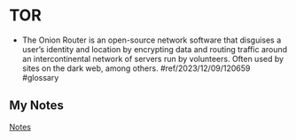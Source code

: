 # TOR
- The Onion Router is an open-source network software that disguises a user’s identity and location by encrypting data and routing traffic around an intercontinental network of servers run by volunteers. Often used by sites on the dark web, among others. #ref/2023/12/09/120659 #glossary 
## My Notes
[Notes](mynotes/tor-notes.md)

